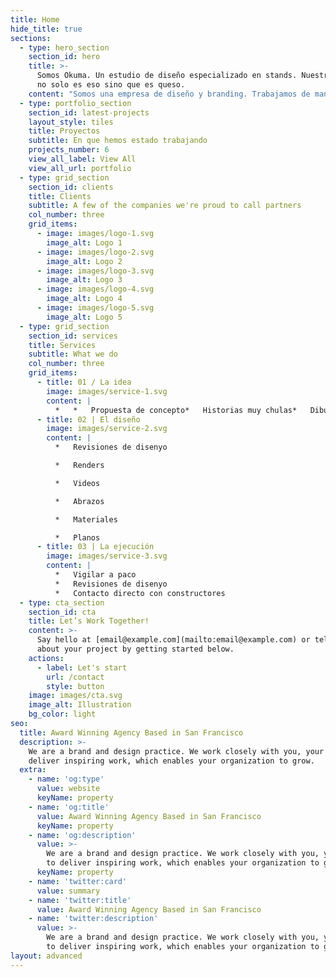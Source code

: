 ```yaml
---
title: Home
hide_title: true
sections:
  - type: hero_section
    section_id: hero
    title: >-
      Somos Okuma. Un estudio de diseño especializado en stands. Nuestra mision
      no solo es eso sino que es queso.
    content: "Somos una empresa de diseño y branding. Trabajamos de manera estrecha contigo y tu equipo para proveer un resultado que inspire.\_[Hablemos](https://preview--okuma-landing-02-d5e3a.stackbit.dev/contact/).\n"
  - type: portfolio_section
    section_id: latest-projects
    layout_style: tiles
    title: Proyectos
    subtitle: En que hemos estado trabajando
    projects_number: 6
    view_all_label: View All
    view_all_url: portfolio
  - type: grid_section
    section_id: clients
    title: Clients
    subtitle: A few of the companies we're proud to call partners
    col_number: three
    grid_items:
      - image: images/logo-1.svg
        image_alt: Logo 1
      - image: images/logo-2.svg
        image_alt: Logo 2
      - image: images/logo-3.svg
        image_alt: Logo 3
      - image: images/logo-4.svg
        image_alt: Logo 4
      - image: images/logo-5.svg
        image_alt: Logo 5
  - type: grid_section
    section_id: services
    title: Services
    subtitle: What we do
    col_number: three
    grid_items:
      - title: 01 / La idea
        image: images/service-1.svg
        content: |
          *   *   Propuesta de concepto*   Historias muy chulas*   Dibujitos
      - title: 02 | El diseño
        image: images/service-2.svg
        content: |
          *   Revisiones de disenyo

          *   Renders

          *   Videos

          *   Abrazos

          *   Materiales

          *   Planos
      - title: 03 | La ejecución
        image: images/service-3.svg
        content: |
          *   Vigilar a paco
          *   Revisiones de disenyo
          *   Contacto directo con constructores
  - type: cta_section
    section_id: cta
    title: Let’s Work Together!
    content: >-
      Say hello at [email@example.com](mailto:email@example.com) or tell us more
      about your project by getting started below.
    actions:
      - label: Let's start
        url: /contact
        style: button
    image: images/cta.svg
    image_alt: Illustration
    bg_color: light
seo:
  title: Award Winning Agency Based in San Francisco
  description: >-
    We are a brand and design practice. We work closely with you, your team to
    deliver inspiring work, which enables your organization to grow.
  extra:
    - name: 'og:type'
      value: website
      keyName: property
    - name: 'og:title'
      value: Award Winning Agency Based in San Francisco
      keyName: property
    - name: 'og:description'
      value: >-
        We are a brand and design practice. We work closely with you, your team
        to deliver inspiring work, which enables your organization to grow.
      keyName: property
    - name: 'twitter:card'
      value: summary
    - name: 'twitter:title'
      value: Award Winning Agency Based in San Francisco
    - name: 'twitter:description'
      value: >-
        We are a brand and design practice. We work closely with you, your team
        to deliver inspiring work, which enables your organization to grow.
layout: advanced
---
```

